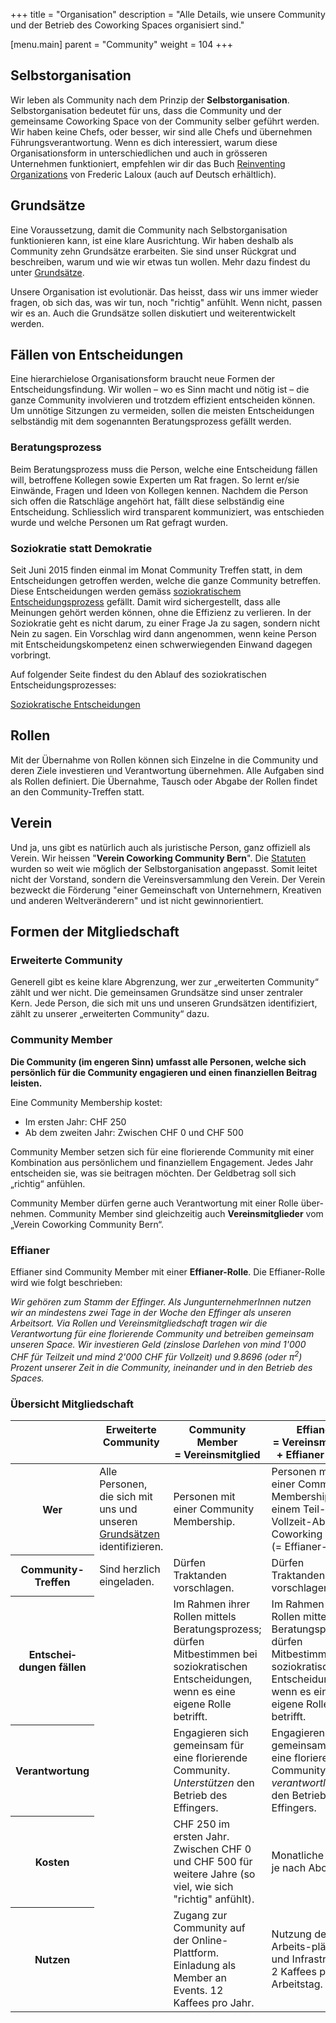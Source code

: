 +++
title = "Organisation"
description = "Alle Details, wie unsere Community und der Betrieb des Coworking Spaces organisiert sind."

[menu.main]
  parent = "Community"
  weight = 104
+++


## Selbstorganisation

Wir leben als Community nach dem Prinzip der **Selbstorganisation**. Selbstorganisation bedeutet für uns, dass die Community und der gemeinsame Coworking Space von der Community selber geführt werden. Wir haben keine Chefs, oder besser, wir sind alle Chefs und übernehmen Führungsverantwortung. Wenn es dich interessiert, warum diese Organisationsform in unterschiedlichen und auch in grösseren Unternehmen funktioniert, empfehlen wir dir das Buch [Reinventing Organizations](http://www.reinventingorganizations.com/) von Frederic Laloux (auch auf Deutsch erhältlich).


## Grundsätze

Eine Voraussetzung, damit die Community nach Selbstorganisation funktionieren kann, ist eine klare Ausrichtung. Wir haben deshalb als Community zehn Grundsätze erarbeiten. Sie sind unser Rückgrat und beschreiben, warum und wie wir etwas tun wollen. Mehr dazu findest du unter [Grundsätze](/grundsaetze/).

Unsere Organisation ist evolutionär. Das heisst, dass wir uns immer wieder fragen, ob sich das, was wir tun, noch "richtig" anfühlt. Wenn nicht, passen wir es an. Auch die Grundsätze sollen diskutiert und weiterentwickelt werden.


## Fällen von Entscheidungen

Eine hierarchielose Organisationsform braucht neue Formen der Entscheidungsfindung. Wir wollen – wo es Sinn macht und nötig ist – die ganze Community involvieren und trotzdem effizient entscheiden können. Um unnötige Sitzungen zu vermeiden, sollen die meisten Entscheidungen selbständig mit dem sogenannten Beratungsprozess gefällt werden.


### Beratungsprozess

Beim Beratungsprozess muss die Person, welche eine Entscheidung fällen will, betroffene Kollegen sowie Experten um Rat fragen. So lernt er/sie Einwände, Fragen und Ideen von Kollegen kennen. Nachdem die Person sich offen die Ratschläge angehört hat, fällt diese selbständig eine Entscheidung. Schliesslich wird transparent kommuniziert, was entschieden wurde und welche Personen um Rat gefragt wurden.


### Soziokratie statt Demokratie

Seit Juni 2015 finden einmal im Monat Community Treffen statt, in dem Entscheidungen getroffen werden, welche die ganze Community betreffen. Diese Entscheidungen werden gemäss [soziokratischem Entscheidungsprozess](/organisation/soziokratie/) gefällt. Damit wird sichergestellt, dass alle Meinungen gehört werden können, ohne die Effizienz zu verlieren. In der Soziokratie geht es nicht darum, zu einer Frage Ja zu sagen, sondern nicht Nein zu sagen. Ein Vorschlag wird dann angenommen, wenn keine Person mit Entscheidungskompetenz einen schwerwiegenden Einwand dagegen vorbringt.

Auf folgender Seite findest du den Ablauf des soziokratischen Entscheidungsprozesses:

<a href="/organisation/soziokratie/" class="btn btn-mod btn-border btn-medium btn-round">Soziokratische Entscheidungen</a>

## Rollen

Mit der Übernahme von Rollen können sich Einzelne in die Community und deren Ziele investieren und Verantwortung übernehmen. Alle Aufgaben sind als Rollen definiert. Die Übernahme, Tausch oder Abgabe der Rollen findet an den Community-Treffen statt.


## Verein

Und ja, uns gibt es natürlich auch als juristische Person, ganz offiziell als Verein. Wir heissen "**Verein Coworking Community Bern**". Die [Statuten](statuten-coworking-community-bern.pdf) wurden so weit wie möglich der Selbstorganisation angepasst. Somit leitet nicht der Vorstand, sondern die Vereinsversammlung den Verein. Der Verein bezweckt die Förderung "einer Gemeinschaft von Unternehmern, Kreativen und anderen Weltveränderern" und ist nicht gewinnorientiert.


## Formen der Mitgliedschaft

### Erweiterte Community

Generell gibt es keine klare Abgrenzung, wer zur „erweiterten Community“ zählt und wer nicht. Die gemeinsamen Grundsätze sind unser zentraler Kern. Jede Person, die sich mit uns und unseren Grundsätzen identifiziert, zählt zu unserer „erweiterten Community“ dazu.


### Community Member

**Die Community (im engeren Sinn) umfasst alle Personen, welche sich persönlich für die Community engagieren und einen finanziellen Beitrag leisten.**

Eine Community Membership kostet:

* Im ersten Jahr: CHF 250
* Ab dem zweiten Jahr: Zwischen CHF 0 und CHF 500

Community Member setzen sich für eine florierende Community mit einer Kombination aus persönlichem und finanziellem Engagement. Jedes Jahr entscheiden sie, was sie beitragen möchten. Der Geldbetrag soll sich „richtig“ anfühlen.

Community Member dürfen gerne auch Verantwortung mit einer Rolle über-nehmen. Community Member sind gleichzeitig auch **Vereinsmitglieder** vom „Verein Coworking Community Bern“.


### Effianer

Effianer sind Community Member mit einer **Effianer-Rolle**. Die Effianer-Rolle wird wie folgt beschrieben:

*Wir gehören zum Stamm der Effinger. Als JungunternehmerInnen nutzen wir an mindestens zwei Tage in der Woche den Effinger als unseren Arbeitsort. Via Rollen und Vereinsmitgliedschaft tragen wir die Verantwortung für eine florierende Community und betreiben gemeinsam unseren Space. Wir investieren Geld (zinslose Darlehen von mind 1'000 CHF für Teilzeit und mind 2'000 CHF für Vollzeit) und 9.8696 (oder π<sup>2</sup>) Prozent unserer Zeit in die Community, ineinander und in den Betrieb des Spaces.*


### Übersicht Mitgliedschaft

<div class="table-responsive">
  <table class="table table-bordered table-striped">
    <thead>
      <tr>
        <th></th>
        <th style="vertical-align:top">Erweiterte Community</th>
        <th style="vertical-align:top">Community Member<br>=&nbsp;Vereinsmitglied</th>
        <th style="vertical-align:top">Effianer<br>=&nbsp;Vereinsmitglied<br>+&nbsp;Effianer-Rolle</th>
      </tr>
    </thead>
    <tbody>
      <tr>
        <th scope="row">Wer</th>
        <td>Alle Personen, die sich mit uns und unseren <a href="/grundsaetze/">Grundsätzen</a> identifizieren.</td>
        <td>Personen mit einer Community Membership.</td>
        <td>Personen mit einer Community Membership und einem Teil- oder Vollzeit-Abo im Coworking Space (= Effianer-Rolle).</td>
      </tr>
      <tr>
        <th scope="row">Community-Treffen</th>
        <td>Sind herzlich eingeladen.</td>
        <td>Dürfen Traktanden vorschlagen.</td>
        <td>Dürfen Traktanden vorschlagen.</td>
      </tr>
      <tr>
        <th scope="row">Entschei&shy;dungen fällen</th>
        <td></td>
        <td>Im Rahmen ihrer Rollen mittels Beratungsprozess; dürfen Mitbestimmen bei soziokratischen Entscheidungen, wenn es eine eigene Rolle betrifft.</td>
        <td>Im Rahmen ihrer Rollen mittels Beratungsprozess; dürfen Mitbestimmen bei soziokratischen Entscheidungen, wenn es eine eigene Rolle betrifft.</td>
      </tr>
      <tr>
        <th scope="row">Verantwortung</th>
        <td></td>
        <td>Engagieren sich gemeinsam für eine florierende Community. <em>Unterstützen</em> den Betrieb des Effingers.</td>
        <td>Engagieren sich gemeinsam für eine florierende Community. Sind <em>verantwortlich</em> für den Betrieb des Effingers.</td>
      </tr>
      <tr>
        <th scope="row">Kosten</th>
        <td></td>
        <td>CHF 250 im ersten Jahr. Zwischen CHF 0 und CHF 500 für weitere Jahre (so viel, wie sich "richtig" anfühlt).
</td>
        <td>Monatliche Kosten je nach Abo.</td>
      </tr>
      <tr>
        <th scope="row">Nutzen</th>
        <td></td>
        <td>Zugang zur Community auf der Online-Plattform. Einladung als Member an Events. 12 Kaffees pro Jahr.
</td>
        <td>Nutzung der Arbeits-plätze und Infrastruktur. 2 Kaffees pro Arbeitstag.
</td>
      </tr>
    </tbody>
  </table>
</div>
